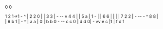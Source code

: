 0 0

1 2   1->1
    - ^  |
2 2   0  |
         |
3 3      |
    - -- v
4 4      |
         |
5 a      | 1
    -    | |
6 6      | |
         | |
7 2      2 |
    - -- - ^
8 8        |
           |
9 b   1    |
    - ^    |
a a   |    0
      |
b b   0
    - --
c c    0
       |
d d   0|
    - vv
e c   |1
      |
f d   1



